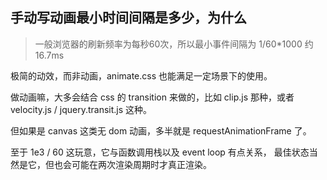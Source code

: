 ## 手动写动画最小时间间隔是多少，为什么

> 一般浏览器的刷新频率为每秒60次，所以最小事件间隔为 1/60*1000 约 16.7ms

极简的动效，而非动画，animate.css 也能满足一定场景下的使用。

做动画嘛，大多会结合 css 的 transition 来做的，比如 clip.js 那种，或者 velocity.js / jquery.transit.js 这种。

但如果是 canvas 这类无 dom 动画，多半就是 requestAnimationFrame 了。

至于 1e3 / 60 这玩意，它与函数调用栈以及 event loop 有点关系，
最佳状态当然是它，但也会可能在两次渲染周期时才真正渲染。